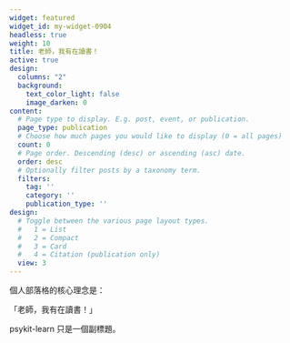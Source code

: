 ```yaml
---
widget: featured
widget_id: my-widget-0904
headless: true
weight: 10
title: 老師，我有在讀書！
active: true
design:
  columns: "2"
  background:
    text_color_light: false
    image_darken: 0
content:
  # Page type to display. E.g. post, event, or publication.
  page_type: publication
  # Choose how much pages you would like to display (0 = all pages)
  count: 0
  # Page order. Descending (desc) or ascending (asc) date.
  order: desc
  # Optionally filter posts by a taxonomy term.
  filters:
    tag: ''
    category: ''
    publication_type: ''
design:
  # Toggle between the various page layout types.
  #   1 = List
  #   2 = Compact
  #   3 = Card
  #   4 = Citation (publication only)
  view: 3
---
```





個人部落格的核心理念是：

「老師，我有在讀書！」

psykit-learn 只是一個副標題。
